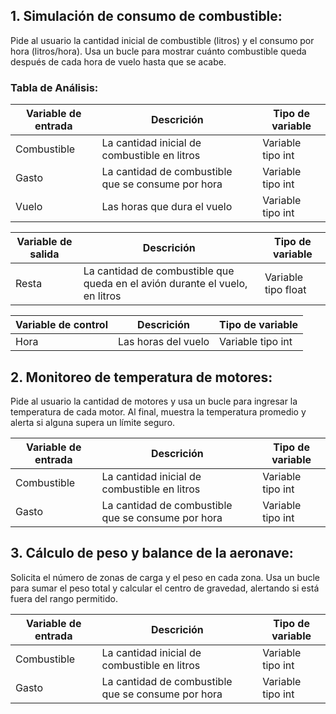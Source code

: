 ## 1. Simulación de consumo de combustible:
Pide al usuario la cantidad inicial de combustible (litros) y el consumo por hora (litros/hora). Usa un bucle para mostrar cuánto combustible queda después de cada hora de vuelo hasta que se acabe.

### Tabla de Análisis:
| Variable de entrada | Descrición | Tipo de variable |
|---------------------|------------|------------------|
| Combustible | La cantidad inicial de combustible en litros | Variable tipo int |
| Gasto | La cantidad de combustible que se consume por hora | Variable tipo int |
| Vuelo | Las horas que dura el vuelo | Variable tipo int |

| Variable de salida | Descrición | Tipo de variable |
|---------------------|------------|------------------|
| Resta | La cantidad de combustible que queda en el avión durante el vuelo, en litros | Variable tipo float |

| Variable de control | Descrición | Tipo de variable |
|---------------------|------------|------------------|
| Hora | Las horas del vuelo | Variable tipo int |


## 2. Monitoreo de temperatura de motores:
Pide al usuario la cantidad de motores y usa un bucle para ingresar la temperatura de cada motor. Al final, muestra la temperatura promedio y alerta si alguna supera un límite seguro.

| Variable de entrada | Descrición | Tipo de variable |
|---------------------|------------|------------------|
| Combustible | La cantidad inicial de combustible en litros | Variable tipo int |
| Gasto | La cantidad de combustible que se consume por hora | Variable tipo int |

## 3. Cálculo de peso y balance de la aeronave:
Solicita el número de zonas de carga y el peso en cada zona. Usa un bucle para sumar el peso total y calcular el centro de gravedad, alertando si está fuera del rango permitido.

| Variable de entrada | Descrición | Tipo de variable |
|---------------------|------------|------------------|
| Combustible | La cantidad inicial de combustible en litros | Variable tipo int |
| Gasto | La cantidad de combustible que se consume por hora | Variable tipo int |